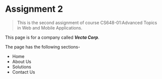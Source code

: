 # Assignment 2

> This is the second assignment of course CS648-01:Advanced Topics in Web and Mobile Applications.  

This page is for a company called **_Vecta Corp_**.

The page has the following sections-

* Home
* About Us
* Solutions
* Contact Us

